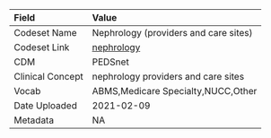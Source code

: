 |Field            |Value                                 |
|:----------------|:-------------------------------------|
|Codeset Name     |Nephrology (providers and care sites) |
|Codeset Link     |[nephrology](https://github.com/PEDSnet/Variable-Dictionary/blob/main/visits/nephrology.csv)|
|CDM              |PEDSnet                               |
|Clinical Concept |nephrology providers and care sites   |
|Vocab            |ABMS,Medicare Specialty,NUCC,Other    |
|Date Uploaded    |2021-02-09                            |
|Metadata         |NA                                    |
